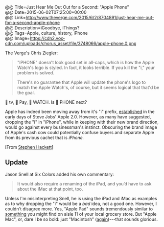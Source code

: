 @@ Title=Just Hear Me Out Out for a Second: "Apple Phone"   
@@ Date=2015-06-02T07:25:00+00:00  
@@ Link=http://www.theverge.com/2015/6/2/8704891/just-hear-me-out-for-a-second-apple-phone  
@@ Description=iGoodbye, iThings?  
@@ Tags=Apple, culture, history, iPhone  
@@ Image=https://cdn2.vox-cdn.com/uploads/chorus_asset/file/3748066/apple-phone.0.png  

The Verge's Chris Ziegler:
>"IPHONE" doesn't look good set in all-caps, which is how the Apple Watch's logo is styled. In fact, it looks terrible. If you kill the "i," your problem is solved.
>
>There's no guarantee that Apple will update the phone's logo to match the Apple Watch's, of course, but it seems logical that that'd be the goal.

 tv,  Pay,  WATCH. Is  PHONE next? 

Apple has indeed been moving away from it's "i" prefix, [established][everystevejobsvideo] in the early days of Steve Jobs' Apple 2.0. However, as many have suggested, dropping the "i" in "iPhone", while in keeping with their new brand direction, would go against every businessman's instinct. Obscuring the brand image of Apple's cash cow could potentially confuse buyers and separate Apple from its previous cachet that is *iPhone.*

[From [Stephen Hackett][512pixels]]

<div class="update">

## Update

Jason Snell at Six Colors added his own commentary:
>It would also require a renaming of the iPad, and you’d have to ask about the iMac at that point, too.

Unless I'm misinterpreting Snell, he is using the iPad and iMac as examples as to why dropping the "i" would be a *bad* idea, not a good one. However, I couldn't disagree more. Yes, "Apple Pad" sounds tremendously similar to [something][some] you might find on aisle 11 of your local grocery store. But "Apple Mac", or, dare I be so bold: just "Macintosh" ([again][again])---that sounds glorious.

</div>

[512pixels]: http://www.512pixels.net/blog/2015/6/apple-phone
[again]: http://www.telegraph.co.uk/technology/apple/10593083/Steve-Jobs-unveils-first-Apple-Mac.html
[everystevejobsvideo]: http://everystevejobsvideo.com/original-imac-introduction-apple-special-event-1998/
[some]: https://en.wikipedia.org/wiki/Sanitary_napkin